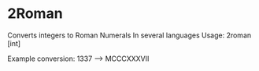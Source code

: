 # 2Roman
Converts integers to Roman Numerals
In several languages
Usage: 2roman [int]

Example conversion: 1337 --> MCCCXXXVII
